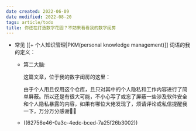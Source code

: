 ```yaml
---
date created: 2022-06-09
date modified: 2022-08-20
tags: article/todo
title: 你还在打造数字花园？不妨来看看我的数字闺房
---
```

- 常见 [[+ 个人知识管理|PKM(personal knowledge management)]] 词语的我的定义：
	- 第二大脑:
	  

	  这篇文章，位于我的数字闺房的这里：

	  由于个人用且仅用这个仓库，且只对其中的个人隐私和工作内容进行了简单屏蔽。所以还是有很大可能，不小心写了或忘了屏蔽一些涉及软件安全和个人隐私暴露的内容，如果有哪位大佬发现了，烦请评论或私信提醒我一下，万分万分感谢🦀🦀

	- ((62756e46-0a3c-4edc-bced-7a25f26b3002))
